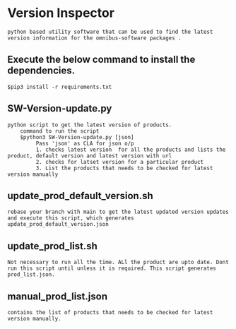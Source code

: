 # Version Inspector 
	python based utility software that can be used to find the latest version information for the omnibus-software packages .

## Execute the below command to install the dependencies.
	$pip3 install -r requirements.txt

## SW-Version-update.py 
	python script to get the latest version of products.
		command to run the script
		$python3 SW-Version-update.py [json]
			 Pass 'json' as CLA for json o/p
			 1. checks latest version  for all the products and lists the product, default version and latest version with url
			 2. checks for latset version for a particular product
			 3. List the products that needs to be checked for latest version manually
 
## update_prod_default_version.sh 
	rebase your branch with main to get the latest updated version updates and execute this script, which generates update_prod_default_version.json
## update_prod_list.sh 
	Not necessary to run all the time. ALl the product are upto date. Dont run this script until unless it is required. This script generates prod_list.json. 
## manual_prod_list.json 
	contains the list of products that needs to be checked for latest version manually.	
